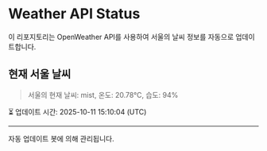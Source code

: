 
# Weather API Status

이 리포지토리는 OpenWeather API를 사용하여 서울의 날씨 정보를 자동으로 업데이트합니다.

## 현재 서울 날씨
> 서울의 현재 날씨: mist, 온도: 20.78°C, 습도: 94%

⏳ 업데이트 시간: 2025-10-11 15:10:04 (UTC)

---
자동 업데이트 봇에 의해 관리됩니다.

